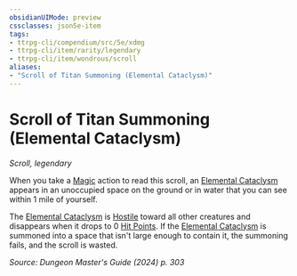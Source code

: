 ```yaml
---
obsidianUIMode: preview
cssclasses: json5e-item
tags:
- ttrpg-cli/compendium/src/5e/xdmg
- ttrpg-cli/item/rarity/legendary
- ttrpg-cli/item/wondrous/scroll
aliases: 
- "Scroll of Titan Summoning (Elemental Cataclysm)"
---
```

# Scroll of Titan Summoning (Elemental Cataclysm)
*Scroll, legendary*  



When you take a [Magic](Інструменти%20ДМ/CLI/rules/actions.md#Magic) action to read this scroll, an [Elemental Cataclysm](Інструменти%20ДМ/CLI/bestiary/elemental/elemental-cataclysm-xmm.md) appears in an unoccupied space on the ground or in water that you can see within 1 mile of yourself.

The [Elemental Cataclysm](Інструменти%20ДМ/CLI/bestiary/elemental/elemental-cataclysm-xmm.md) is [Hostile](Інструменти%20ДМ/CLI/rules/variant-rules/hostile-attitude-xphb.md) toward all other creatures and disappears when it drops to 0 [Hit Points](Інструменти%20ДМ/CLI/rules/variant-rules/hit-points-xphb.md). If the [Elemental Cataclysm](Інструменти%20ДМ/CLI/bestiary/elemental/elemental-cataclysm-xmm.md) is summoned into a space that isn't large enough to contain it, the summoning fails, and the scroll is wasted.

*Source: Dungeon Master's Guide (2024) p. 303*